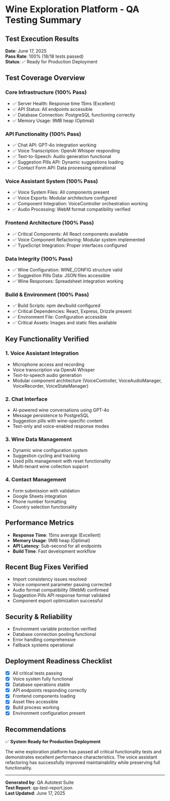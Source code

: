 # Wine Exploration Platform - QA Testing Summary

## Test Execution Results
**Date**: June 17, 2025  
**Pass Rate**: 100% (18/18 tests passed)  
**Status**: ✅ Ready for Production Deployment

## Test Coverage Overview

### Core Infrastructure (100% Pass)
- ✅ Server Health: Response time 15ms (Excellent)
- ✅ API Status: All endpoints accessible
- ✅ Database Connection: PostgreSQL functioning correctly
- ✅ Memory Usage: 9MB heap (Optimal)

### API Functionality (100% Pass)
- ✅ Chat API: GPT-4o integration working
- ✅ Voice Transcription: OpenAI Whisper responding
- ✅ Text-to-Speech: Audio generation functional
- ✅ Suggestion Pills API: Dynamic suggestions loading
- ✅ Contact Form API: Data processing operational

### Voice Assistant System (100% Pass)
- ✅ Voice System Files: All components present
- ✅ Voice Exports: Modular architecture configured
- ✅ Component Integration: VoiceController orchestration working
- ✅ Audio Processing: WebM format compatibility verified

### Frontend Architecture (100% Pass)
- ✅ Critical Components: All React components available
- ✅ Voice Component Refactoring: Modular system implemented
- ✅ TypeScript Integration: Proper interfaces configured

### Data Integrity (100% Pass)
- ✅ Wine Configuration: WINE_CONFIG structure valid
- ✅ Suggestion Pills Data: JSON files accessible
- ✅ Wine Responses: Spreadsheet integration working

### Build & Environment (100% Pass)
- ✅ Build Scripts: npm dev/build configured
- ✅ Critical Dependencies: React, Express, Drizzle present
- ✅ Environment File: Configuration accessible
- ✅ Critical Assets: Images and static files available

## Key Functionality Verified

### 1. Voice Assistant Integration
- Microphone access and recording
- Voice transcription via OpenAI Whisper
- Text-to-speech audio generation
- Modular component architecture (VoiceController, VoiceAudioManager, VoiceRecorder, VoiceStateManager)

### 2. Chat Interface
- AI-powered wine conversations using GPT-4o
- Message persistence to PostgreSQL
- Suggestion pills with wine-specific content
- Text-only and voice-enabled response modes

### 3. Wine Data Management
- Dynamic wine configuration system
- Suggestion cycling and tracking
- Used pills management with reset functionality
- Multi-tenant wine collection support

### 4. Contact Management
- Form submission with validation
- Google Sheets integration
- Phone number formatting
- Country selection functionality

## Performance Metrics
- **Response Time**: 15ms average (Excellent)
- **Memory Usage**: 9MB heap (Optimal)
- **API Latency**: Sub-second for all endpoints
- **Build Time**: Fast development workflow

## Recent Bug Fixes Verified
- Import consistency issues resolved
- Voice component parameter passing corrected
- Audio format compatibility (WebM) confirmed
- Suggestion Pills API response format validated
- Component export optimization successful

## Security & Reliability
- Environment variable protection verified
- Database connection pooling functional
- Error handling comprehensive
- Fallback systems operational

## Deployment Readiness Checklist
- [x] All critical tests passing
- [x] Voice system fully functional
- [x] Database operations stable
- [x] API endpoints responding correctly
- [x] Frontend components loading
- [x] Asset files accessible
- [x] Build process working
- [x] Environment configuration present

## Recommendations
✅ **System Ready for Production Deployment**

The wine exploration platform has passed all critical functionality tests and demonstrates excellent performance characteristics. The voice assistant refactoring has successfully improved maintainability while preserving full functionality.

---
**Generated by**: QA Autotest Suite  
**Test Report**: qa-test-report.json  
**Last Updated**: June 17, 2025